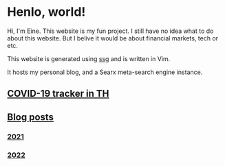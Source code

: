 # Henlo, world!
Hi, I'm Eine. This website is my fun project. I still have no idea what to do about this website. But I belive it would be about financial markets, tech or etc.

This website is generated using [ssg](https://rgz.ee) and is written in Vim.

It hosts my personal blog, and a Searx meta-search engine instance.

## [COVID-19 tracker in TH](/covid-19/)
## [Blog posts](/blog/)
### [2021](/blog/2021/)
### [2022](/blog/2022)
